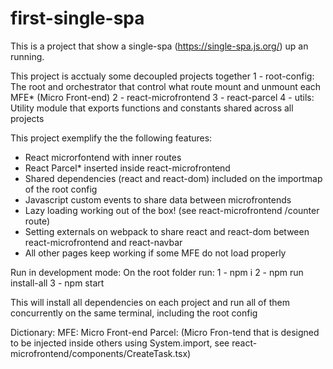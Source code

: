 # first-single-spa

This is a project that show a single-spa (<https://single-spa.js.org/>) up an running.

This project is acctualy some decoupled projects together
1 - root-config: The root and orchestrator that control what route mount and unmount each MFE* (Micro Front-end)
2 - react-microfrontend
3 - react-parcel
4 - utils: Utility module that exports functions and constants shared across all projects

This project exemplify the the following features:

- React microrfontend with inner routes
- React Parcel* inserted inside react-microfrontend
- Shared dependencies (react and react-dom) included on the importmap of the root config
- Javascript custom events to share data between microfrontends
- Lazy loading working out of the box! (see react-microfrontend  /counter route)
- Setting externals on webpack to share react and react-dom between react-microfrontend and react-navbar
- All other pages keep working if some MFE do not load properly

Run in development mode:
On the root folder run:
1 - npm i
2 - npm run install-all
3 - npm start

This will install all dependencies on each project and run all of them concurrently on the same terminal, including the root config

Dictionary:
MFE: Micro Front-end
Parcel: (Micro Fron-tend that is designed to be injected inside others using System.import, see react-microfrontend/components/CreateTask.tsx)
